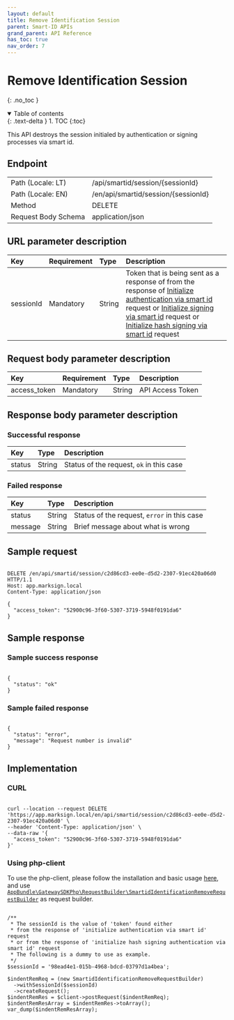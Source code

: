 ```yaml
---
layout: default
title: Remove Identification Session
parent: Smart-ID APIs
grand_parent: API Reference
has_toc: true
nav_order: 7
---
```


# Remove Identification Session
{: .no_toc }

<details open markdown="block">
  <summary>
    Table of contents
  </summary>
  {: .text-delta }
1. TOC
{:toc}
</details>

This API destroys the session initialed by authentication or signing processes via smart id.

## Endpoint

<table>
  <tbody>
    <tr>
      <td>Path (Locale: LT)</td>
      <td>/api/smartid/session/{sessionId}</td>
    </tr>
    <tr>
      <td>Path (Locale: EN)</td>
      <td>/en/api/smartid/session/{sessionId}</td>
    </tr>
    <tr>
      <td>Method</td>
      <td>DELETE</td>
    </tr>
    <tr>
      <td>Request Body Schema</td>
      <td>application/json</td>
    </tr>
  </tbody>
</table>

## URL parameter description

| Key | Requirement | Type | Description |
| :--- | :--- | :--- | :--- |
| sessionId | Mandatory | String | Token that is being sent as a response of from the response of [Initialize authentication via smart id](/documentation/api-references/smartId/apiSmartidInitAuth.html#successful-response) request or [Initialize signing via smart id](/documentation/api-references/smartId/apiSmartidInitSigning.html#successful-response) request or [Initialize hash signing via smart id](/documentation/api-references/smartId/apiSmartidInitHashSigning.html#successful-response) request |

## Request body parameter description

| Key | Requirement | Type | Description |
| :--- | :--- | :--- | :--- |
| access_token | Mandatory | String | API Access Token |



## Response body parameter description

### Successful response

| Key | Type | Description |
| :--- | :--- | :--- |
| status | String | Status of the request, `ok` in this case |



### Failed response

| Key | Type | Description |
| :--- | :--- | :--- |
| status | String | Status of the request, `error` in this case |
| message | String | Brief message about what is wrong |



## Sample request

```

DELETE /en/api/smartid/session/c2d86cd3-ee0e-d5d2-2307-91ec420a06d0 HTTP/1.1
Host: app.marksign.local
Content-Type: application/json

{
  "access_token": "52900c96-3f60-5307-3719-5948f0191da6"
}

```

## Sample response

### Sample success response

```

{
  "status": "ok"
}

```

### Sample failed response

```

{
  "status": "error",
  "message": "Request number is invalid"
}

```

## Implementation

### CURL

```

curl --location --request DELETE 'https://app.marksign.local/en/api/smartid/session/c2d86cd3-ee0e-d5d2-2307-91ec420a06d0' \
--header 'Content-Type: application/json' \
--data-raw '{
  "access_token": "52900c96-3f60-5307-3719-5948f0191da6"
}'

```

### Using php-client

To use the php-client, please follow the installation and basic usage [here](/documentation/sdk-php-client.html#usage), and use [`AppBundle\GatewaySDKPhp\RequestBuilder\SmartidIdentificationRemoveRequestBuilder`](/documentation/class-ref/GatewaySDKPhp/RequestBuilder/SmartidIdentificationRemoveRequestBuilder.html) as request builder.

```

/**
 * The sessionId is the value of 'token' found either
 * from the response of 'initialize authentication via smart id' request
 * or from the response of 'initialize hash signing authentication via smart id' request
 * The following is a dummy to use as example.
 */
$sessionId = '98ead4e1-015b-4968-bdcd-03797d1a4bea';

$indentRemReq = (new SmartidIdentificationRemoveRequestBuilder)
  ->withSessionId($sessionId)
  ->createRequest();
$indentRemRes = $client->postRequest($indentRemReq);
$indentRemResArray = $indentRemRes->toArray();
var_dump($indentRemResArray);

```
